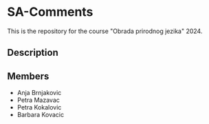 # SA-Comments
This is the repository for the course "Obrada prirodnog jezika" 2024. 

## Description

## Members
- Anja Brnjakovic
- Petra Mazavac
- Petra Kokalovic
- Barbara Kovacic
